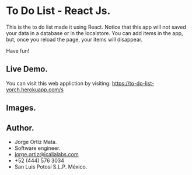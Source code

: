 # To Do List - React Js.

This is the to do list made it using React.
Notice that this app will not saved your data in a database or in the localstore.
You can add items in the app, but, once you reload the page, your items will disappear.

Have fun!

## Live Demo.

You can visit this web appliction by visiting: https://to-do-list-yorch.herokuapp.com/s

## Images.



## Author.

* Jorge Ortiz Mata.
* Software engineer.
* jorge.ortiz@icalialabs.com
* +52 (444) 576 3034
* San Luis Potosí S.L.P. México.
